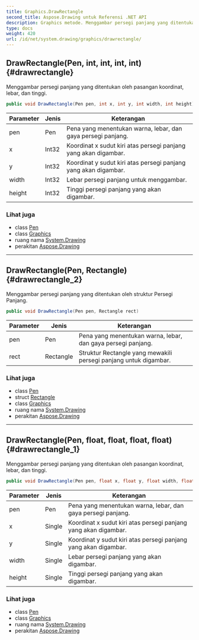 ```yaml
---
title: Graphics.DrawRectangle
second_title: Aspose.Drawing untuk Referensi .NET API
description: Graphics metode. Menggambar persegi panjang yang ditentukan oleh pasangan koordinat lebar dan tinggi.
type: docs
weight: 420
url: /id/net/system.drawing/graphics/drawrectangle/
---
```

## DrawRectangle(Pen, int, int, int, int) {#drawrectangle}

Menggambar persegi panjang yang ditentukan oleh pasangan koordinat, lebar, dan tinggi.

```csharp
public void DrawRectangle(Pen pen, int x, int y, int width, int height)
```

| Parameter | Jenis | Keterangan |
| --- | --- | --- |
| pen | Pen | Pena yang menentukan warna, lebar, dan gaya persegi panjang. |
| x | Int32 | Koordinat x sudut kiri atas persegi panjang yang akan digambar. |
| y | Int32 | Koordinat y sudut kiri atas persegi panjang yang akan digambar. |
| width | Int32 | Lebar persegi panjang untuk menggambar. |
| height | Int32 | Tinggi persegi panjang yang akan digambar. |

### Lihat juga

* class [Pen](../../pen/)
* class [Graphics](../)
* ruang nama [System.Drawing](../../graphics/)
* perakitan [Aspose.Drawing](../../../)

---

## DrawRectangle(Pen, Rectangle) {#drawrectangle_2}

Menggambar persegi panjang yang ditentukan oleh struktur Persegi Panjang.

```csharp
public void DrawRectangle(Pen pen, Rectangle rect)
```

| Parameter | Jenis | Keterangan |
| --- | --- | --- |
| pen | Pen | Pena yang menentukan warna, lebar, dan gaya persegi panjang. |
| rect | Rectangle | Struktur Rectangle yang mewakili persegi panjang untuk digambar. |

### Lihat juga

* class [Pen](../../pen/)
* struct [Rectangle](../../rectangle/)
* class [Graphics](../)
* ruang nama [System.Drawing](../../graphics/)
* perakitan [Aspose.Drawing](../../../)

---

## DrawRectangle(Pen, float, float, float, float) {#drawrectangle_1}

Menggambar persegi panjang yang ditentukan oleh pasangan koordinat, lebar, dan tinggi.

```csharp
public void DrawRectangle(Pen pen, float x, float y, float width, float height)
```

| Parameter | Jenis | Keterangan |
| --- | --- | --- |
| pen | Pen | Pena yang menentukan warna, lebar, dan gaya persegi panjang. |
| x | Single | Koordinat x sudut kiri atas persegi panjang yang akan digambar. |
| y | Single | Koordinat y sudut kiri atas persegi panjang yang akan digambar. |
| width | Single | Lebar persegi panjang yang akan digambar. |
| height | Single | Tinggi persegi panjang yang akan digambar. |

### Lihat juga

* class [Pen](../../pen/)
* class [Graphics](../)
* ruang nama [System.Drawing](../../graphics/)
* perakitan [Aspose.Drawing](../../../)


